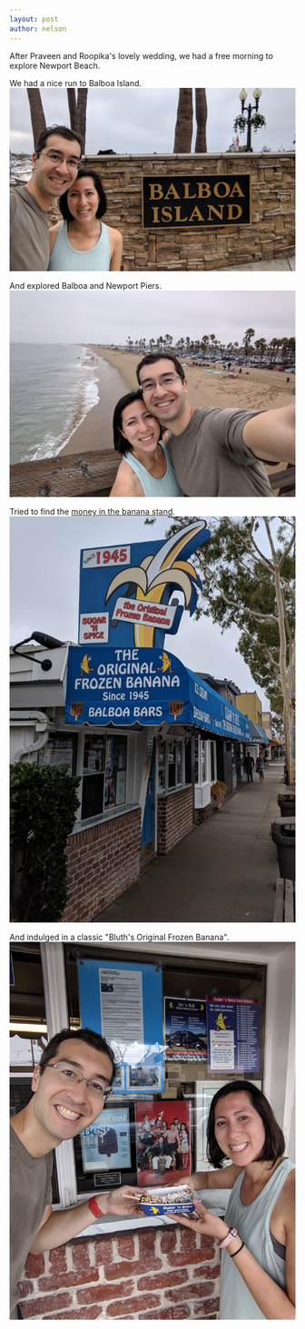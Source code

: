 ```yaml
---
layout: post
author: nelson
---
```


After Praveen and Roopika's lovely wedding, we had a free morning to explore Newport Beach.

We had a nice run to Balboa Island.
![](/assets/images/3.png)

And explored Balboa and Newport Piers.
![](/assets/images/4.png)

Tried to find the [money in the banana stand](https://www.rollingstone.com/tv/tv-lists/arrested-development-the-funniest-running-jokes-48542/the-banana-stand-46247/).
![](/assets/images/2.png)

And indulged in a classic "Bluth's Original Frozen Banana".
![](/assets/images/1.png)

